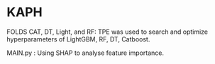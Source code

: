 # KAPH
FOLDS CAT, DT, Light, and RF: TPE was used to search and optimize hyperparameters of  LightGBM, RF, DT, Catboost.

MAIN.py : Using SHAP to analyse feature importance.
